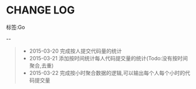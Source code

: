 # CHANGE LOG

标签:Go

--


>* 2015-03-20 完成按人提交代码量的统计
>* 2015-03-21 添加按时间统计每人代码提交量的统计(Todo:没有按时间聚合,去重)
>* 2015-03-22 完成按小时聚合数据的逻辑,可以输出每个人每个小时的代码提交量
